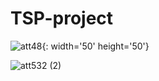 # TSP-project

![att48](https://user-images.githubusercontent.com/55279227/182185157-dc94fb20-5296-4b0a-ad55-8bd72c2c93cf.gif){: width='50' height='50'}

![att532 (2)](https://user-images.githubusercontent.com/55279227/182188238-963dd122-5f9a-4816-9582-b2db3f30c3d5.gif)
